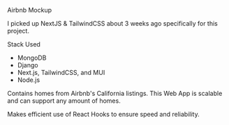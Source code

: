 Airbnb Mockup

I picked up NextJS & TailwindCSS about 3 weeks ago specifically for this project.

Stack Used
- MongoDB
- Django
- Next.js, TailwindCSS, and MUI
- Node.js

Contains homes from Airbnb's California listings. This Web App is scalable and can support any amount of homes.

Makes efficient use of React Hooks to ensure speed and reliability.
